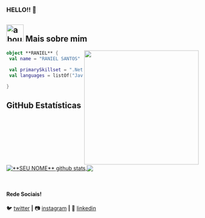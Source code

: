 ### HELLO!! 👋

## <img width="45" alt="about" src="https://raw.github.com/elizarov/elizarov/master/about.png"> Mais sobre mim

<img align="right" width="300" src="https://i2.wp.com/allhtaccess.info/wp-content/uploads/2018/03/programming.gif?fit=1281%2C716&ssl=1" />

```kotlin
object **RANIEL** {
 val name = "RANIEL SANTOS"
 
 val primarySkillset = ".Net, Spring Boot, Entity Framework, SQLServer, Angular"
 val languages = listOf("Java", "C#", "c++", "Typescript", "Javascript") 

}
```

## **GitHub Estatísticas**


<a href="https://github.com/Gurupreet">
 <img align="center" src="https://github-readme-stats.vercel.app/api/top-langs/?username=ranisantos&hide=html&layout=compact&theme=dark&line_height=27" alt="**SEU NOME** github stats"/>
</a>

<a href="https://github.com/Gurupreet">
  <img align="center" src="https://github-readme-stats.vercel.app/api?username=ranisantos&theme=dark&hide_langs_below=1" />
</a>

[twitter]: https://twitter.com/Rannysan
[instagram]: https://www.instagram.com/rannysantos/
[linkedin]: https://www.linkedin.com/in/ranielsan/
<br>

#### Rede Sociais!

🐦 [twitter][twitter] **|** 
📷 [instagram][instagram] **|** 
👔 [linkedin][linkedin]

